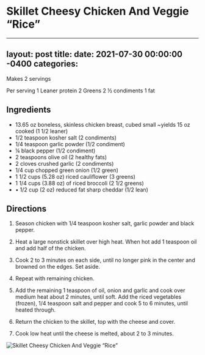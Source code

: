 # Skillet Cheesy Chicken And Veggie “Rice”
---
layout: post
title: 
date:   2021-07-30 00:00:00 -0400
categories: 
---
Makes 2 servings

Per serving
1 Leaner protein
2 Greens
2 ½ condiments
1 fat

## Ingredients
* 13.65 oz boneless, skinless chicken breast, cubed small ~yields 15 oz cooked (1 1/2 leaner)
* 1/2 teaspoon kosher salt (2 condiments)
* 1/4 teaspoon garlic powder (1/2 condiment)
* ¼ black pepper (1/2 condiment)
* 2 teaspoons olive oil (2 healthy fats)
* 2 cloves crushed garlic (2 condiments)
* 1/4 cup chopped green onion (1/2 green)
* 1 1/2 cups (5.28 oz) riced cauliflower (3 greens)
* 1 1/4 cups (3.88 oz) of riced broccoli (2 1/2 greens)
* • 1/2 cup (2 oz) reduced fat sharp cheddar (1/2 lean)

## Directions

1. Season chicken with 1/4 teaspoon kosher salt, garlic powder and black pepper.

1. Heat a large nonstick skillet over high heat. When hot add 1 teaspoon oil and add half of the chicken.

1. Cook 2 to 3 minutes on each side, until no longer pink in the center and browned on the edges. Set aside.

1. Repeat with remaining chicken.

1. Add the remaining 1 teaspoon of oil, onion and garlic and cook over medium heat about 2 minutes, until soft. Add the riced vegetables (frozen), 1/4 teaspoon salt and pepper and cook 5 to 6 minutes, until heated through.

1. Return the chicken to the skillet, top with the cheese and cover.

1. Cook low heat until the cheese is melted, about 2 to 3 minutes.

![Skillet Cheesy Chicken And Veggie “Rice”](/images/Skillet%20Cheesy%20Chicken%20And%20Veggie%20“Rice”.png)

